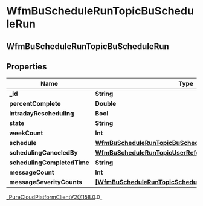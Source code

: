 # WfmBuScheduleRunTopicBuScheduleRun

## WfmBuScheduleRunTopicBuScheduleRun

## Properties

|Name | Type | Description | Notes|
|------------ | ------------- | ------------- | -------------|
| **_id** | **String** |  | [optional] |
| **percentComplete** | **Double** |  | [optional] |
| **intradayRescheduling** | **Bool** |  | [optional] |
| **state** | **String** |  | [optional] |
| **weekCount** | **Int** |  | [optional] |
| **schedule** | [**WfmBuScheduleRunTopicBuScheduleReference**](WfmBuScheduleRunTopicBuScheduleReference) |  | [optional] |
| **schedulingCanceledBy** | [**WfmBuScheduleRunTopicUserReference**](WfmBuScheduleRunTopicUserReference) |  | [optional] |
| **schedulingCompletedTime** | **String** |  | [optional] |
| **messageCount** | **Int** |  | [optional] |
| **messageSeverityCounts** | [**[WfmBuScheduleRunTopicSchedulerMessageSeverityCount]**](WfmBuScheduleRunTopicSchedulerMessageSeverityCount) |  | [optional] |



_PureCloudPlatformClientV2@158.0.0_
